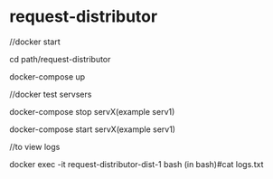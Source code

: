 # request-distributor
//docker start

cd path/request-distributor

docker-compose up

//docker test servsers

docker-compose stop servX(example serv1) 

docker-compose start servX(example serv1) 

//to view logs

docker exec -it request-distributor-dist-1 bash
(in bash)#cat logs.txt


